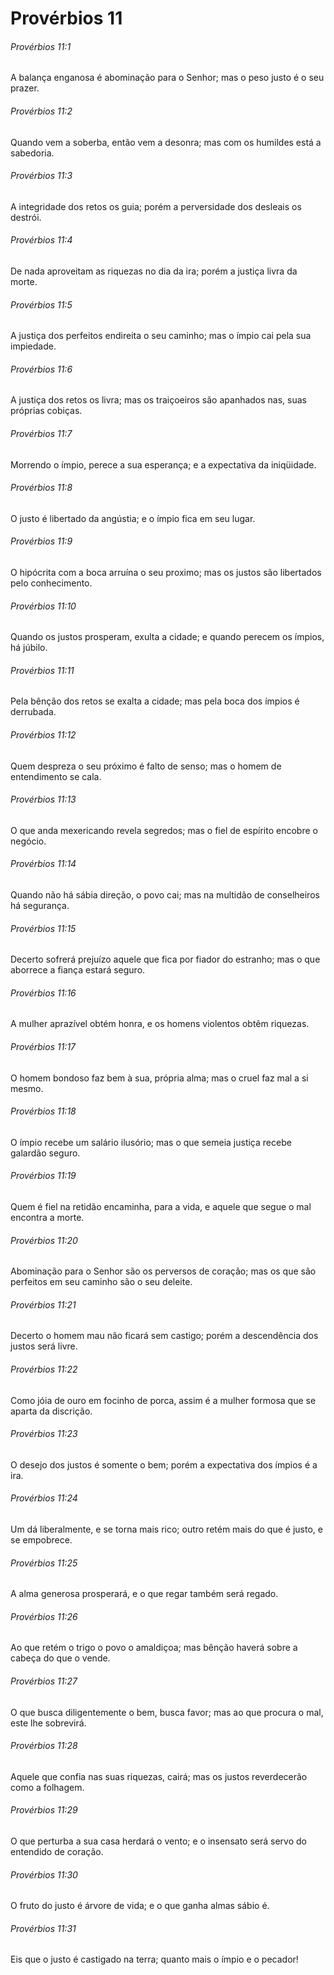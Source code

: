 # Provérbios 11

###### Provérbios 11:1

A balança enganosa é abominação para o Senhor; mas o peso justo é o seu prazer.

###### Provérbios 11:2

Quando vem a soberba, então vem a desonra; mas com os humildes está a sabedoria.

###### Provérbios 11:3

A integridade dos retos os guia; porém a perversidade dos desleais os destrói.

###### Provérbios 11:4

De nada aproveitam as riquezas no dia da ira; porém a justiça livra da morte.

###### Provérbios 11:5

A justiça dos perfeitos endireita o seu caminho; mas o ímpio cai pela sua impiedade.

###### Provérbios 11:6

A justiça dos retos os livra; mas os traiçoeiros são apanhados nas, suas próprias cobiças.

###### Provérbios 11:7

Morrendo o ímpio, perece a sua esperança; e a expectativa da iniqüidade.

###### Provérbios 11:8

O justo é libertado da angústia; e o ímpio fica em seu lugar.

###### Provérbios 11:9

O hipócrita com a boca arruína o seu proximo; mas os justos são libertados pelo conhecimento.

###### Provérbios 11:10

Quando os justos prosperam, exulta a cidade; e quando perecem os ímpios, há júbilo.

###### Provérbios 11:11

Pela bênção dos retos se exalta a cidade; mas pela boca dos ímpios é derrubada.

###### Provérbios 11:12

Quem despreza o seu próximo é falto de senso; mas o homem de entendimento se cala.

###### Provérbios 11:13

O que anda mexericando revela segredos; mas o fiel de espírito encobre o negócio.

###### Provérbios 11:14

Quando não há sábia direção, o povo cai; mas na multidão de conselheiros há segurança.

###### Provérbios 11:15

Decerto sofrerá prejuízo aquele que fica por fiador do estranho; mas o que aborrece a fiança estará seguro.

###### Provérbios 11:16

A mulher aprazível obtém honra, e os homens violentos obtêm riquezas.

###### Provérbios 11:17

O homem bondoso faz bem à sua, própria alma; mas o cruel faz mal a si mesmo.

###### Provérbios 11:18

O ímpio recebe um salário ilusório; mas o que semeia justiça recebe galardão seguro.

###### Provérbios 11:19

Quem é fiel na retidão encaminha, para a vida, e aquele que segue o mal encontra a morte.

###### Provérbios 11:20

Abominação para o Senhor são os perversos de coração; mas os que são perfeitos em seu caminho são o seu deleite.

###### Provérbios 11:21

Decerto o homem mau não ficará sem castigo; porém a descendência dos justos será livre.

###### Provérbios 11:22

Como jóia de ouro em focinho de porca, assim é a mulher formosa que se aparta da discrição.

###### Provérbios 11:23

O desejo dos justos é somente o bem; porém a expectativa dos ímpios é a ira.

###### Provérbios 11:24

Um dá liberalmente, e se torna mais rico; outro retém mais do que é justo, e se empobrece.

###### Provérbios 11:25

A alma generosa prosperará, e o que regar também será regado.

###### Provérbios 11:26

Ao que retém o trigo o povo o amaldiçoa; mas bênção haverá sobre a cabeça do que o vende.

###### Provérbios 11:27

O que busca diligentemente o bem, busca favor; mas ao que procura o mal, este lhe sobrevirá.

###### Provérbios 11:28

Aquele que confia nas suas riquezas, cairá; mas os justos reverdecerão como a folhagem.

###### Provérbios 11:29

O que perturba a sua casa herdará o vento; e o insensato será servo do entendido de coração.

###### Provérbios 11:30

O fruto do justo é árvore de vida; e o que ganha almas sábio é.

###### Provérbios 11:31

Eis que o justo é castigado na terra; quanto mais o ímpio e o pecador!

